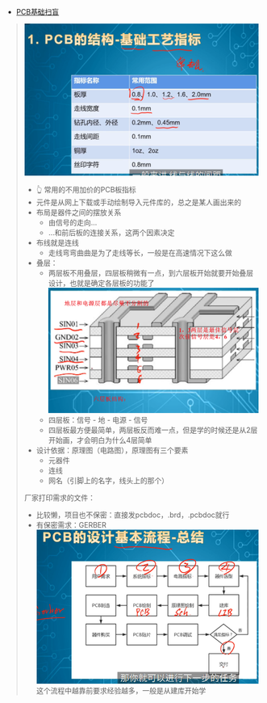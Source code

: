 - [PCB基础扫盲](https://www.bilibili.com/video/BV1GU4y1N7Z6/?share_source=copy_web&vd_source=b8094b4f8fa8fe4e8a90bcc3b78009fb)
 > ![常用的不用加价的PCB板指标](images/image.png)
 > - 👆 常用的不用加价的PCB板指标
 > - 元件是从网上下载或手动绘制导入元件库的，总之是某人画出来的
 > - 布局是器件之间的摆放关系
 >      - 由信号的走向...
 >      - ...和前后板的连接关系，这两个因素决定
 > - 布线就是连线
 >      - 走线弯弯曲曲是为了走线等长，一般是在高速情况下这么做
 > - 叠层：
 >      - 两层板不用叠层，四层板稍微有一点，到六层板开始就要开始叠层设计，也就是确定各层板的功能了 
 > ![Alt text](images/image-1.png)
 >      - 四层板：信号 - 地 - 电源 - 信号
 >      - 四层板最方便最简单，两层板反而难一点，但是学的时候还是从2层开始画，才会明白为什么4层简单
 > - 设计依据：原理图（电路图），原理图有三个要素
 >      - 元器件
 >      - 连线
 >      - 网名（引脚上的名字，线头上的那个）
 > 
 > 厂家打印需求的文件：
 >  - 比较懒，项目也不保密：直接发pcbdoc，.brd，.pcbdoc就行
 >  - 有保密需求：GERBER
 > ![Alt text](images/image-2.png)
 > 这个流程中越靠前要求经验越多，一般是从建库开始学